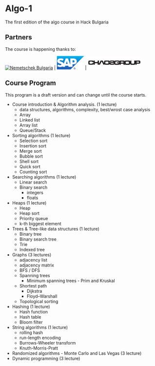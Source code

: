 # Algo-1

The first edition of the algo course in Hack Bulgaria

## Partners

The course is happening thanks to:

[![Nemetschek Bulgaria](https://hackbulgaria.com/media/partner_logoes/logo_transparent_w200.png)](https://youtu.be/Mkslqj8ix44) | [![SAP Labs Bulgaria](partners/sap_labs_bulgaria.png)](https://youtu.be/JXsM1oFkAmg) | [![Chaos Group](partners/chaos_group.png)](http://www.chaosgroup.com/en/2/index.html)

## Course Program

This program is a draft version and can change until the course starts.

* Course introduction & Algorithm analysis. (1 lecture)
  * data structures, algorithms, complexity, best/wrost case analysis
  * Array
  * Linked list
  * Array list
  * Queue/Stack
* Sorting algorithms (1 lecture)
  * Selection sort
  * Insertion sort
  * Merge sort
  * Bubble sort
  * Shell sort
  * Quick sort
  * Counting sort
* Searching algorithms (1 lecture)
  * Linear search
  * Binary search
    * integers
    * floats
* Heaps (1 lecture)
  * Heap
  * Heap sort
  * Priority queue
  * k-th biggest element
* Trees & Tree-like data structures (1 lecture)
  * Binary tree
  * Binary search tree
  * Trie
  * Indexed tree
* Graphs (3 lectures)
  * adjacency list
  * adjacency matrix
  * BFS / DFS
  * Spanning trees
    * Minimum spanning trees - Prim and Kruskal
  * Shortest path
    * Dijkstra
    * Floyd–Warshall
  * Topological sorting
* Hashing (1 lecture)
  * Hash function
  * Hash table
  * Bloom filter
* String algorithms (1 lecture)
  * rolling hash
  * run-length encoding
  * Burrows-Wheeler transform
  * Knuth-Morris-Pratt
* Randomized algorithms - Monte Carlo and Las Vegas (3 lecture)
* Dynamic programming (3 lecture)

